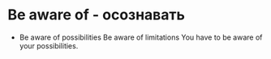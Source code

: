 # Be aware of - осознавать




- Be aware of possibilities Be aware of limitations You have to be aware of your possibilities.